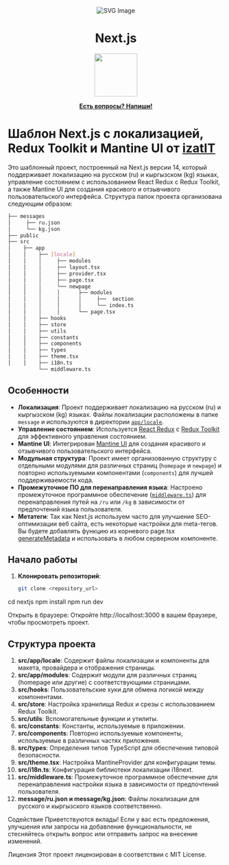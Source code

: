 
<p align="center">
<img src="https://seeklogo.com/images/N/next-js-icon-logo-EE302D5DBD-seeklogo.com.png" alt="SVG Image">
</p>
<h1 align="center">
Next.js
</h1>
<p align="center">
  <a href="https://nextjs.org/"><img width="100" src="https://upload.wikimedia.org/wikipedia/commons/4/45/IOS_14_Logo.png"></a>
<p>
<p align="center">
<a href="https://mail.google.com/mail/u/0/#inbox?compose=jrjtXGkPHSlpPnlLppqsCkGstdMMFjFTrhbtcLDGfpDqNvDDPkbzZPQrptxTXZbKJZKbHflf"><b>Есть вопросы? Напиши!</b></a>
</p>

# Шаблон Next.js с локализацией, Redux Toolkit и Mantine UI  от [izatIT](https://github.com/IzatIT)

Это шаблонный проект, построенный на Next.js версии 14, который поддерживает локализацию на русском (ru) и кыргызском (kg) языках, управление состоянием с использованием React Redux с Redux Toolkit, а также Mantine UI для создания красивого и отзывчивого пользовательского интерфейса. Структура папок проекта организована следующим образом:

```bash
├── messages
│     ├── ru.json
│     └── kg.json
├── public
├── src
│    ├── app
│    │    ├── [locale]
│    │    │     ├── modules
│    │    │     ├── layout.tsx
│    │    │     ├── provider.tsx
│    │    │     ├── page.tsx
│    │    │     └── newpage
│    │    │     │      ├── modules
│    │    │     │      │     ├──  section
│    │    │     │      │     └── index.ts
│    │    │     │      └── page.tsx
│    │    ├── hooks
│    │    ├── store
│    │    ├── utils
│    │    ├── constants
│    │    ├── components
│    │    ├── types
│    │    ├── theme.tsx
│    │    ├── i18n.ts
          └── middleware.ts

```

## Особенности

- **Локализация**: Проект поддерживает локализацию на русском (ru) и кыргызском (kg) языках. Файлы локализации расположены в папке `message` и используются в директории [`app/locale`](src/app/locale).
- **Управление состоянием**: Используется [React Redux](https://react-redux.js.org/) с [Redux Toolkit](https://redux-toolkit.js.org/) для эффективного управления состоянием.
- **Mantine UI**: Интегрирован [Mantine UI](https://mantine.dev/) для создания красивого и отзывчивого пользовательского интерфейса.
- **Модульная структура**: Проект имеет организованную структуру с отдельными модулями для различных страниц (`homepage` и `newpage`) и повторно используемыми компонентами (`components`) для лучшей поддерживаемости кода.
- **Промежуточное ПО для перенаправления языка**: Настроено промежуточное программное обеспечение ([`middleware.ts`](src/middleware.ts)) для перенаправления путей на `/ru` или `/kg` в зависимости от предпочтений языка пользователя.
- **Метатеги**: Так как Next.js используем часто для улучшение SEO-оптимизации веб сайта, есть некоторые настройки для meta-тегов. Вы будете добавлять функцию из корневого page.tsx [generateMetadata](https://nextjs.org/docs/app/api-reference/functions/generate-metadata) и использовать в любом серверном компоненте.

## Начало работы

1. **Клонировать репозиторий**:

   ```bash
   git clone <repository_url>
  cd nextjs
  npm install
  npm run dev

Открыть в браузере:
Откройте http://localhost:3000 в вашем браузере, чтобы просмотреть проект.

## Структура проекта
1. **src/app/locale**: Содержит файлы локализации и компоненты для макета, провайдера и отображения страницы.
2. **src/app/modules**: Содержит модули для различных страниц (homepage или другие) с соответствующими страницами.
3. **src/hooks**: Пользовательские хуки для обмена логикой между компонентами.
4. **src/store**: Настройка хранилища Redux и срезы с использованием Redux Toolkit.
5. **src/utils**: Вспомогательные функции и утилиты.
6. **src/constants**: Константы, используемые в приложении.
7. **src/components**: Повторно используемые компоненты, используемые в различных частях приложения.
8. **src/types**: Определения типов TypeScript для обеспечения типовой безопасности.
9. **src/theme.tsx**: Настройка MantineProvider для конфигурации темы.
10. **src/i18n.ts**: Конфигурация библиотеки локализации i18next.
11. **src/middleware.ts**: Промежуточное программное обеспечение для перенаправления настройки языка в зависимости от предпочтений пользователя.
12. **message/ru.json и message/kg.json**: Файлы локализации для русского и кыргызского языков соответственно.


Содействие
Приветствуются вклады! Если у вас есть предложения, улучшения или запросы на добавление функциональности, не стесняйтесь открыть вопрос или отправить запрос на внесение изменений.

Лицензия
Этот проект лицензирован в соответствии с MIT License.
